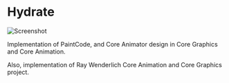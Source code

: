 # Hydrate

![Screenshot](https://i.imgur.com/eHhkYCt.gif)   


Implementation of PaintCode, and Core Animator design in Core Graphics and Core Animation.

Also, implementation of Ray Wenderlich Core Animation and Core Graphics project.

